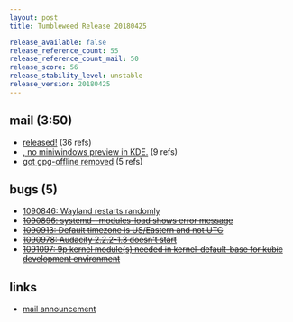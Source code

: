 ```yaml
---
layout: post
title: Tumbleweed Release 20180425

release_available: false
release_reference_count: 55
release_reference_count_mail: 50
release_score: 56
release_stability_level: unstable
release_version: 20180425
---
```


## mail (3:50)

- [released!](https://lists.opensuse.org/opensuse-factory/2018-04/msg00820.html) (36 refs)
- [, no miniwindows preview in KDE.](https://lists.opensuse.org/opensuse-factory/2018-04/msg00878.html) (9 refs)
- [got gpg-offline removed](https://lists.opensuse.org/opensuse-factory/2018-04/msg00826.html) (5 refs)

## bugs (5)

<!--more-->

- [1090846: Wayland restarts randomly](https://bugzilla.opensuse.org/show_bug.cgi?id=1090846)
- ~~[1090896: systemd--modules-load shows error message](https://bugzilla.opensuse.org/show_bug.cgi?id=1090896)~~
- ~~[1090913: Default timezone is US/Eastern and not UTC](https://bugzilla.opensuse.org/show_bug.cgi?id=1090913)~~
- ~~[1090978: Audacity 2.2.2-1.3 doesn't start](https://bugzilla.opensuse.org/show_bug.cgi?id=1090978)~~
- ~~[1091097: 9p kernel module(s) needed in kernel-default-base for kubic development environment](https://bugzilla.opensuse.org/show_bug.cgi?id=1091097)~~



## links

- [mail announcement](https://lists.opensuse.org/opensuse-factory/2018-04/msg00816.html)
